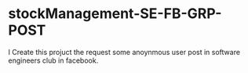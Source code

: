 # stockManagement-SE-FB-GRP-POST
 I Create this projuct the request some anoynmous user post in software engineers club in facebook.
